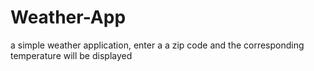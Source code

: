 # Weather-App

a simple weather application, enter a a zip code and the corresponding temperature will be displayed
